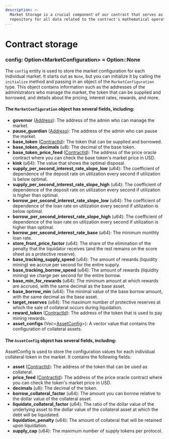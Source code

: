 ```yaml
---
description: >-
  Market Storage is a crucial component of our contract that serves as a central
  repository for all data related to the contract's mathematical operations.
---
```


# Contract storage

### config: Option\<MarketConfiguration> = Option::None

The `config` entity is used to store the market configuration for each individual market. It starts out as `None`, but you can initialize it by calling the `initialize` method and passing in an object of the `MarketConfiguration` type. This object contains information such as the addresses of the administrators who manage the market, the token that can be supplied and borrowed, and details about the pricing, interest rates, rewards, and more.&#x20;

#### The `MarketConfiguration` object has several fields, including:

* **governor** ([Address](https://fuellabs.github.io/fuels-rs/v0.35.1/types/address.html)): The address of the admin who can manage the market.
* **pause\_guardian** ([Address](https://fuellabs.github.io/fuels-rs/v0.35.1/types/address.html)): The address of the admin who can pause the market.
* **base\_token** ([ContractId](https://fuellabs.github.io/fuels-rs/v0.35.1/types/contract-id.html)): The token that can be supplied and borrowed.
* **base\_token\_decimals** (u8): The decimal of the base token.
* **base\_token\_price\_feed** ([ContractId](https://fuellabs.github.io/fuels-rs/v0.35.1/types/contract-id.html)): The address of the price oracle contract where you can check the base token's market price in USD.
* **kink** (u64): The value that shows the optimal disposal.
* **supply\_per\_second\_interest\_rate\_slope\_low** (u64): The coefficient of dependence of the deposit rate on utilization every second if utilization is below optimal.
* **supply\_per\_second\_interest\_rate\_slope\_high** (u64): The coefficient of dependence of the deposit rate on utilization every second if utilization is higher than optimal.
* **borrow\_per\_second\_interest\_rate\_slope\_low** (u64): The coefficient of dependence of the loan rate on utilization every second if utilization is below optimal.
* **borrow\_per\_second\_interest\_rate\_slope\_high** (u64): The coefficient of dependence of the loan rate on utilization every second if utilization is higher than optimal.
* **borrow\_per\_second\_interest\_rate\_base** (u64): The minimum monthly loan rate.
* **store\_front\_price\_factor** (u64): The share of the elimination of the penalty that the liquidator receives (and the rest remains on the score sheet as a protective reserve).
* **base\_tracking\_supply\_speed** (u64): The amount of rewards (liquidity mining) we accrue per second for the entire supply.
* **base\_tracking\_borrow\_speed** (u64): The amount of rewards (liquidity mining) we charge per second for the entire borrow.
* **base\_min\_for\_rewards** (u64): The minimum amount at which rewards are accrued, with the same decimal as the base asset.
* **base\_borrow\_min** (u64): The minimal value of the base borrow amount, with the same decimal as the base asset.
* **target\_reserves** (u64): The maximum number of protective reserves at which the sale of collateral occurs during liquidation.
* **reward\_token** ([ContractId](https://fuellabs.github.io/fuels-rs/v0.35.1/types/contract-id.html)): The address of the token that is used to pay mining rewards.
* **asset\_configs** (Vec<[AssetConfig](contract-storage.md#the-assetconfig-object-has-several-fields-including)>): A vector value that contains the configuration of collateral assets.

#### The `AssetConfig` object has several fields, including:

AssetConfig is used to store the configuration values for each individual collateral token in the market. It contains the following fields:

* **asset** ([ContractId](https://fuellabs.github.io/fuels-rs/v0.35.1/types/contract-id.html)): The address of the token that can be used as collateral.
* **price\_feed** ([ContractId](https://fuellabs.github.io/fuels-rs/v0.35.1/types/contract-id.html)): The address of the price oracle contract where you can check the token's market price in USD.
* **decimals** (u8): The decimal of the token.
* **borrow\_collateral\_factor** (u64): The amount you can borrow relative to the dollar value of the collateral asset.
* **liquidate\_collateral\_factor** (u64): The ratio of the dollar value of the underlying asset to the dollar value of the collateral asset at which the debt will be liquidated.
* **liquidation\_penalty** (u64): The amount of collateral that will be retained upon liquidation.
* **supply\_cap** (u64): The maximum number of supply tokens per protocol.
